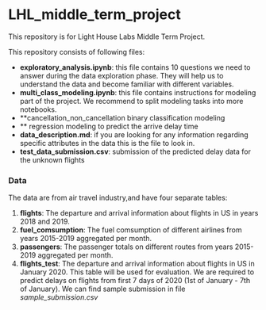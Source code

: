 # LHL_middle_term_project
This repository is for Light House Labs Middle Term Project.

This repository consists of following files:

- **exploratory_analysis.ipynb**: this file contains 10 questions we need to answer during the data exploration phase. They will help us to understand the data and become familiar with different variables.
- **multi_class_modeling.ipynb**: this file contains instructions for modeling part of the project. We recommend to split modeling tasks into more notebooks.
- **cancellation_non_cancellation binary classification modeling
- ** regression modeling to predict the arrive delay time 
- **data_description.md**: if you are looking for any information regarding specific attributes in the data this is the file to look in.
- **test_data_submission.csv**: submission of the predicted delay data for the unknown flights  
### Data

The data are from air travel industry,and have four separate tables:

1. **flights**: The departure and arrival information about flights in US in years 2018 and 2019.
2. **fuel_comsumption**: The fuel comsumption of different airlines from years 2015-2019 aggregated per month.
3. **passengers**: The passenger totals on different routes from years 2015-2019 aggregated per month.
5. **flights_test**: The departure and arrival information about flights in US in January 2020. This table will be used for evaluation. We are required to predict delays on flights from first 7 days of 2020 (1st of January - 7th of January). We can find sample submission in file _sample_submission.csv_

